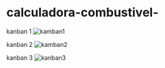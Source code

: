 # calculadora-combustivel-
kanban 1
![kamban1](https://github.com/thidenadai/calculadora-combustivel-/assets/125681715/c0039430-93b5-4390-963a-0106eb946bab)

kanban 2 
![kamban2](https://github.com/thidenadai/calculadora-combustivel-/assets/125681715/51a3da43-83d2-4669-8fca-ea5dbfe25135)

kanban 3 
![kanban3](https://github.com/thidenadai/calculadora-combustivel-/assets/125681715/d75f5810-0f54-47af-9ed0-9c4f5b3cc135)






